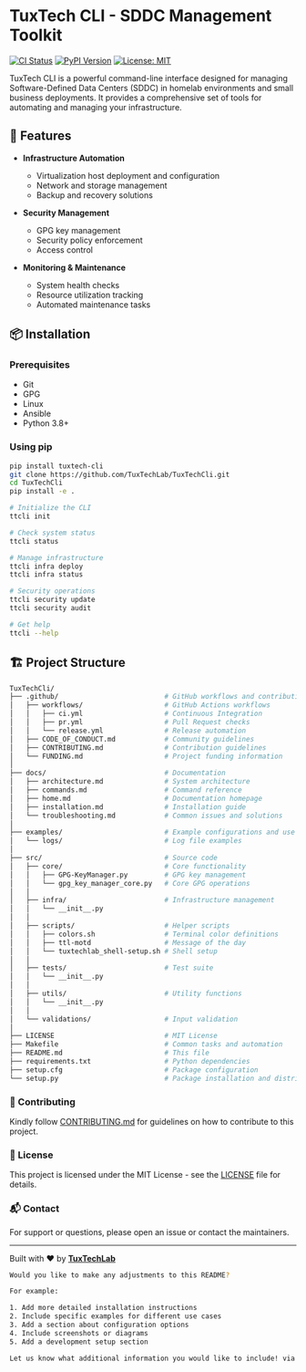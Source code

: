 # TuxTech CLI - SDDC Management Toolkit

[![CI Status](https://github.com/TuxTechLab/TuxTechCli/actions/workflows/ci.yml/badge.svg)](https://github.com/TuxTechLab/TuxTechCli/actions/workflows/ci.yml)
[![PyPI Version](https://img.shields.io/pypi/v/tuxtech-cli)](https://pypi.org/project/tuxtech-cli/)
[![License: MIT](https://img.shields.io/badge/License-MIT-yellow.svg)](https://opensource.org/licenses/MIT)

TuxTech CLI is a powerful command-line interface designed for managing Software-Defined Data Centers (SDDC) in homelab environments and small business deployments. It provides a comprehensive set of tools for automating and managing your infrastructure.

## 🚀 Features

- **Infrastructure Automation**
  - Virtualization host deployment and configuration
  - Network and storage management
  - Backup and recovery solutions

- **Security Management**
  - GPG key management
  - Security policy enforcement
  - Access control

- **Monitoring & Maintenance**
  - System health checks
  - Resource utilization tracking
  - Automated maintenance tasks

## 📦 Installation

### Prerequisites

- Git
- GPG
- Linux
- Ansible
- Python 3.8+

### Using pip

```bash
pip install tuxtech-cli
git clone https://github.com/TuxTechLab/TuxTechCli.git
cd TuxTechCli
pip install -e .

# Initialize the CLI
ttcli init

# Check system status
ttcli status

# Manage infrastructure
ttcli infra deploy
ttcli infra status

# Security operations
ttcli security update
ttcli security audit

# Get help
ttcli --help
```

## 🏗️ Project Structure

```bash
TuxTechCli/
├── .github/                          # GitHub workflows and contribution guidelines
│   ├── workflows/                    # GitHub Actions workflows
│   │   ├── ci.yml                    # Continuous Integration
│   │   ├── pr.yml                    # Pull Request checks
│   │   └── release.yml               # Release automation
│   ├── CODE_OF_CONDUCT.md            # Community guidelines
│   ├── CONTRIBUTING.md               # Contribution guidelines
│   └── FUNDING.md                    # Project funding information
│
├── docs/                             # Documentation
│   ├── architecture.md               # System architecture
│   ├── commands.md                   # Command reference
│   ├── home.md                       # Documentation homepage
│   ├── installation.md               # Installation guide
│   └── troubleshooting.md            # Common issues and solutions
│
├── examples/                         # Example configurations and use cases
│   └── logs/                         # Log file examples
│
├── src/                              # Source code
│   ├── core/                         # Core functionality
│   │   ├── GPG-KeyManager.py         # GPG key management
│   │   └── gpg_key_manager_core.py   # Core GPG operations
│   │
│   ├── infra/                        # Infrastructure management
│   │   └── __init__.py
│   │
│   ├── scripts/                      # Helper scripts
│   │   ├── colors.sh                 # Terminal color definitions
│   │   ├── ttl-motd                  # Message of the day
│   │   └── tuxtechlab_shell-setup.sh # Shell setup
│   │
│   ├── tests/                        # Test suite
│   │   └── __init__.py
│   │
│   ├── utils/                        # Utility functions
│   │   └── __init__.py
│   │
│   └── validations/                  # Input validation
│
├── LICENSE                           # MIT License
├── Makefile                          # Common tasks and automation
├── README.md                         # This file
├── requirements.txt                  # Python dependencies
├── setup.cfg                         # Package configuration
└── setup.py                          # Package installation and distribution
```

### 🤝 Contributing

Kindly follow [CONTRIBUTING.md](./CONTRIBUTING.md) for guidelines on how to contribute to this project.

### 📄 License

This project is licensed under the MIT License - see the [LICENSE](./LICENSE) file for details.

### 📬 Contact
For support or questions, please open an issue or contact the maintainers.

---

Built with ❤️ by [**TuxTechLab**](https://github.com/TuxTechLab)

```bash
Would you like to make any adjustments to this README? 

For example:

1. Add more detailed installation instructions
2. Include specific examples for different use cases
3. Add a section about configuration options
4. Include screenshots or diagrams
5. Add a development setup section

Let us know what additional information you would like to include! via a new PR.
```